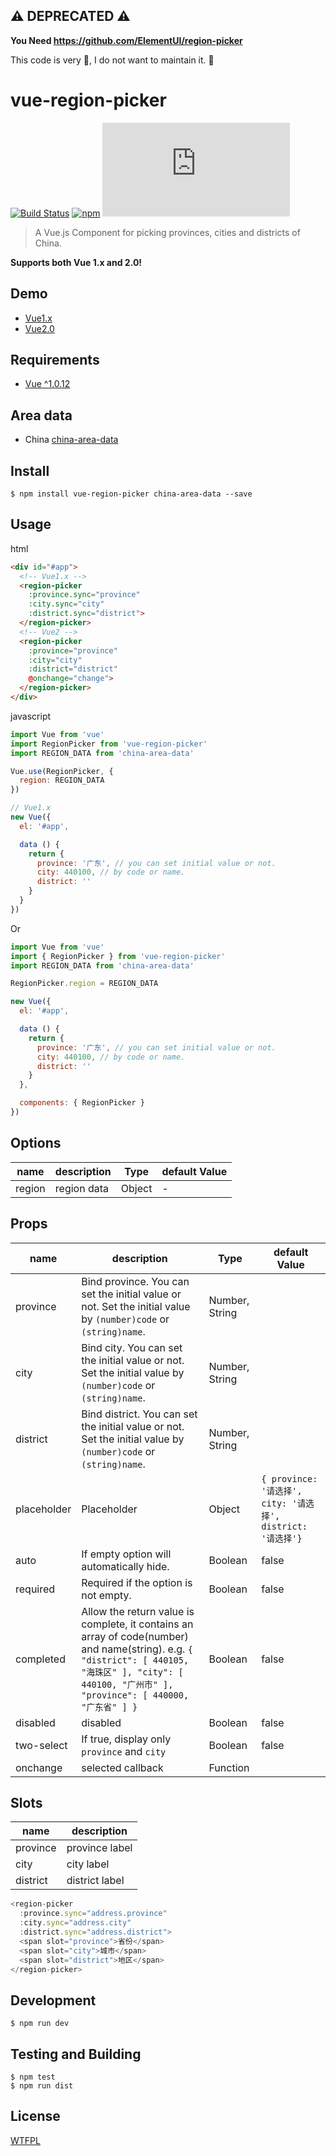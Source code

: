 ## ⚠️ **DEPRECATED** ⚠️

**You Need https://github.com/ElementUI/region-picker**

This code is very 💩, I do not want to maintain it. 👋

# vue-region-picker
[![Build Status](https://travis-ci.org/QingWei-Li/vue-region-picker.svg)](https://travis-ci.org/QingWei-Li/vue-region-picker)
[![npm](https://img.shields.io/npm/v/vue-region-picker.svg?maxAge=3600)](https://www.npmjs.com/package/vue-region-picker)
![](https://badge-size.herokuapp.com/qingwei-li/vue-region-picker/master/dist/app.js)



> A Vue.js Component for picking provinces, cities and districts of China.

**Supports both Vue 1.x and 2.0!**

## Demo
- [Vue1.x](http://qingwei-li.github.io/vue-region-picker)
- [Vue2.0](http://qingwei-li.github.io/vue-region-picker/vue2)

## Requirements
- [Vue ^1.0.12](https://github.com/vuejs/vue)

## Area data
- China [china-area-data](https://github.com/airyland/china-area-data)

## Install
```shell
$ npm install vue-region-picker china-area-data --save
```

## Usage

html

```html
<div id="#app">
  <!-- Vue1.x -->
  <region-picker
    :province.sync="province"
    :city.sync="city"
    :district.sync="district">
  </region-picker>
  <!-- Vue2 -->
  <region-picker
    :province="province"
    :city="city"
    :district="district"
    @onchange="change">
  </region-picker>
</div>
```

javascript

```javascript
import Vue from 'vue'
import RegionPicker from 'vue-region-picker'
import REGION_DATA from 'china-area-data'

Vue.use(RegionPicker, {
  region: REGION_DATA
})

// Vue1.x
new Vue({
  el: '#app',

  data () {
    return {
      province: '广东', // you can set initial value or not.
      city: 440100, // by code or name.
      district: ''
    }
  }
})
```

Or

```javascript
import Vue from 'vue'
import { RegionPicker } from 'vue-region-picker'
import REGION_DATA from 'china-area-data'

RegionPicker.region = REGION_DATA

new Vue({
  el: '#app',

  data () {
    return {
      province: '广东', // you can set initial value or not.
      city: 440100, // by code or name.
      district: ''
    }
  },

  components: { RegionPicker }
})
```

## Options
| name               | description                                              | Type                | default Value |
|--------------------|----------------------------------------------------------|-------------------|-------------|
| region | region data | Object | - |

## Props
| name               | description                                              | Type                | default Value |
|--------------------|----------------------------------------------------------|-------------------|-------------|
| province              | Bind province. You can set the initial value or not. Set the initial value by `(number)code` or `(string)name`.      | Number, String |  |
| city              | Bind city. You can set the initial value or not. Set the initial value by `(number)code` or `(string)name`.     | Number, String |  |
| district              | Bind district. You can set the initial value or not. Set the initial value by `(number)code` or `(string)name`. | Number, String |  |
| placeholder              | Placeholder  | Object | `{ province: '请选择', city: '请选择', district: '请选择'}`  |
| auto              | If empty option will automatically hide.  | Boolean | false  |
| required              | Required if the option is not empty.  | Boolean | false  |
| completed              | Allow the return value is complete, it contains an array of code(number) and name(string). e.g. `{ "district": [ 440105, "海珠区" ], "city": [ 440100, "广州市" ], "province": [ 440000, "广东省" ] }` | Boolean | false  |
| disabled              | disabled  | Boolean | false  |
| two-select              | If true, display only `province` and `city`  | Boolean | false  |
| onchange | selected callback | Function | |

## Slots
| name               | description  |
|--------------------|--------------|
| province              |  province label |
| city              |  city label |
| district              |  district label |

```javascript
<region-picker
  :province.sync="address.province"
  :city.sync="address.city"
  :district.sync="address.district">
  <span slot="province">省份</span>
  <span slot="city">城市</span>
  <span slot="district">地区</span>
</region-picker>
```

## Development
```shell
$ npm run dev
```

## Testing and Building

```shell
$ npm test
$ npm run dist
```

## License
[WTFPL](https://github.com/QingWei-Li/vue-region-picker/blob/master/LICENSE)
